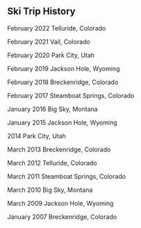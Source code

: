 ## Ski Trip History

February 2022 Telluride, Colorado

February 2021 Vail, Colorado

February 2020 Park City, Utah

February 2019 Jackson Hole, Wyoming

February 2018 Breckenridge, Colorado

February 2017 Steamboat Springs, Colorado

January 2016 Big Sky, Montana

January 2015 Jackson Hole, Wyoming

2014 Park City, Utah

March 2013 Breckenridge, Colorado

March 2012 Telluride, Colorado

March 2011 Steamboat Springs, Colorado

March 2010 Big Sky, Montana

March 2009 Jackson Hole, Wyoming

January 2007 Breckenridge, Colorado